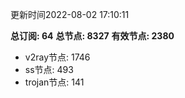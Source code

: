 更新时间2022-08-02 17:10:11

**总订阅: 64**
**总节点: 8327**
**有效节点: 2380**
- v2ray节点: 1746
- ss节点: 493
- trojan节点: 141
